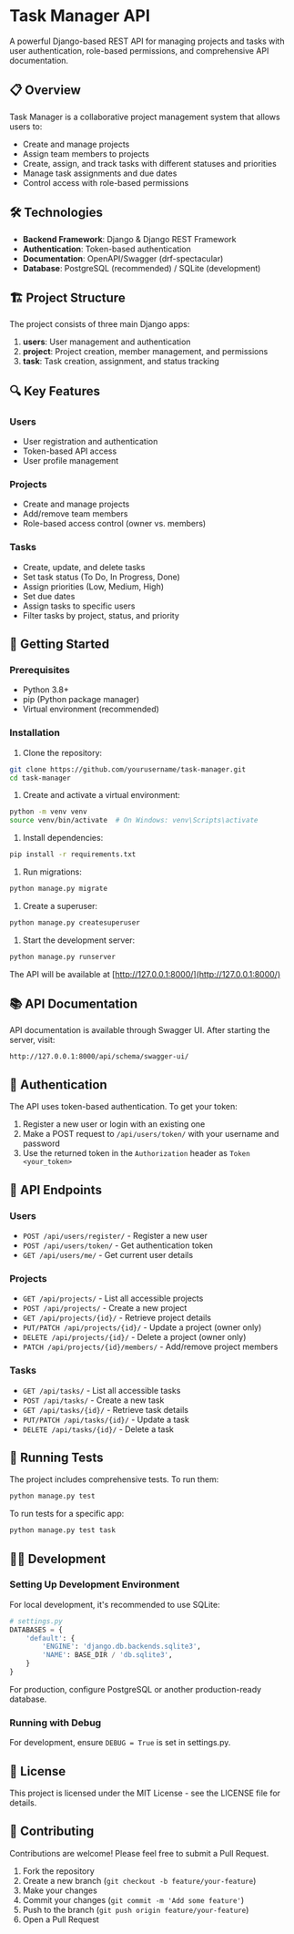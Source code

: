 # Task Manager API
A powerful Django-based REST API for managing projects and tasks with user authentication, role-based permissions, and comprehensive API documentation.
## 📋 Overview
Task Manager is a collaborative project management system that allows users to:
- Create and manage projects
- Assign team members to projects
- Create, assign, and track tasks with different statuses and priorities
- Manage task assignments and due dates
- Control access with role-based permissions

## 🛠️ Technologies
- **Backend Framework**: Django & Django REST Framework
- **Authentication**: Token-based authentication
- **Documentation**: OpenAPI/Swagger (drf-spectacular)
- **Database**: PostgreSQL (recommended) / SQLite (development)

## 🏗️ Project Structure
The project consists of three main Django apps:
1. **users**: User management and authentication
2. **project**: Project creation, member management, and permissions
3. **task**: Task creation, assignment, and status tracking

## 🔍 Key Features
### Users
- User registration and authentication
- Token-based API access
- User profile management

### Projects
- Create and manage projects
- Add/remove team members
- Role-based access control (owner vs. members)

### Tasks
- Create, update, and delete tasks
- Set task status (To Do, In Progress, Done)
- Assign priorities (Low, Medium, High)
- Set due dates
- Assign tasks to specific users
- Filter tasks by project, status, and priority

## 🚀 Getting Started
### Prerequisites
- Python 3.8+
- pip (Python package manager)
- Virtual environment (recommended)

### Installation
1. Clone the repository:
``` bash
git clone https://github.com/yourusername/task-manager.git
cd task-manager
```
1. Create and activate a virtual environment:
``` bash
python -m venv venv
source venv/bin/activate  # On Windows: venv\Scripts\activate
```
1. Install dependencies:
``` bash
pip install -r requirements.txt
```
1. Run migrations:
``` bash
python manage.py migrate
```
1. Create a superuser:
``` bash
python manage.py createsuperuser
```
1. Start the development server:
``` bash
python manage.py runserver
```
The API will be available at [http://127.0.0.1:8000/](http://127.0.0.1:8000/)
## 📚 API Documentation
API documentation is available through Swagger UI. After starting the server, visit:
``` 
http://127.0.0.1:8000/api/schema/swagger-ui/
```
## 🔐 Authentication
The API uses token-based authentication. To get your token:
1. Register a new user or login with an existing one
2. Make a POST request to `/api/users/token/` with your username and password
3. Use the returned token in the `Authorization` header as `Token <your_token>`

## 🔄 API Endpoints
### Users
- `POST /api/users/register/` - Register a new user
- `POST /api/users/token/` - Get authentication token
- `GET /api/users/me/` - Get current user details

### Projects
- `GET /api/projects/` - List all accessible projects
- `POST /api/projects/` - Create a new project
- `GET /api/projects/{id}/` - Retrieve project details
- `PUT/PATCH /api/projects/{id}/` - Update a project (owner only)
- `DELETE /api/projects/{id}/` - Delete a project (owner only)
- `PATCH /api/projects/{id}/members/` - Add/remove project members

### Tasks
- `GET /api/tasks/` - List all accessible tasks
- `POST /api/tasks/` - Create a new task
- `GET /api/tasks/{id}/` - Retrieve task details
- `PUT/PATCH /api/tasks/{id}/` - Update a task
- `DELETE /api/tasks/{id}/` - Delete a task

## 🧪 Running Tests
The project includes comprehensive tests. To run them:
``` bash
python manage.py test
```
To run tests for a specific app:
``` bash
python manage.py test task
```
## 👨‍💻 Development
### Setting Up Development Environment
For local development, it's recommended to use SQLite:
``` python
# settings.py
DATABASES = {
    'default': {
        'ENGINE': 'django.db.backends.sqlite3',
        'NAME': BASE_DIR / 'db.sqlite3',
    }
}
```
For production, configure PostgreSQL or another production-ready database.
### Running with Debug
For development, ensure `DEBUG = True` is set in settings.py.
## 📝 License
This project is licensed under the MIT License - see the LICENSE file for details.
## 👥 Contributing
Contributions are welcome! Please feel free to submit a Pull Request.
1. Fork the repository
2. Create a new branch (`git checkout -b feature/your-feature`)
3. Make your changes
4. Commit your changes (`git commit -m 'Add some feature'`)
5. Push to the branch (`git push origin feature/your-feature`)
6. Open a Pull Request

